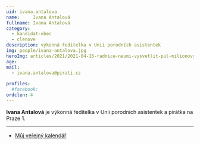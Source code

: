 ```yaml
---
uid: ivana.antalova
name:     Ivana Antalová
fullname: Ivana Antalová
category:
  - kandidat-obec
  - clenove
description: výkonná ředitelka v Unii porodních asistentek
img: people/ivana-antalova.jpg
heroImg: articles/2021/2021-04-16-radnice-neumi-vysvetlit-pul-milionovy-pro-valentu.jpg
age: 
mail:
  - ivana.antalova@pirati.cz
 
profiles:
  #facebook: 
ordclen: 4
---
```


**Ivana Antalová** je výkonná ředitelka v Unii porodních asistentek a pirátka na Praze 1. 

---

* [Můj veřejný kalendář](https://calendar.google.com/calendar/u/2?cid=cGlyYXRrYS5hbnRhbG92YUBnbWFpbC5jb20)

